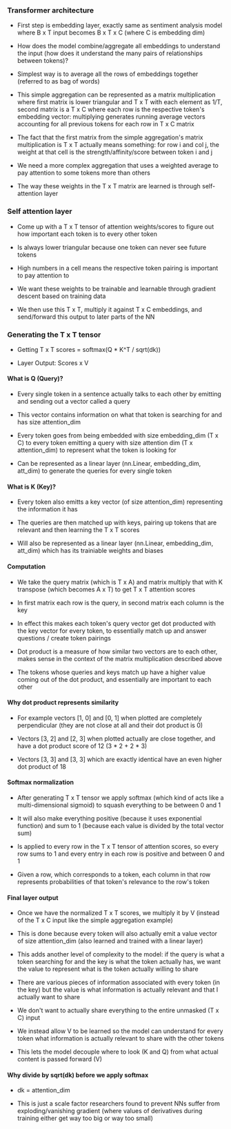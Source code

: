 ### Transformer architecture

- First step is embedding layer, exactly same as sentiment analysis model where B x T input becomes B x T x C (where C is embedding dim)

- How does the model combine/aggregate all embeddings to understand the input (how does it understand the many pairs of relationships between tokens)?

- Simplest way is to average all the rows of embeddings together (referred to as bag of words)

- This simple aggregation can be represented as a matrix multiplication where first matrix is lower triangular and T x T with each element as 1/T, second matrix is a T x C where each row is the respective token's embedding vector: multiplying generates running average vectors accounting for all previous tokens for each row in T x C matrix

- The fact that the first matrix from the simple aggregation's matrix multiplication is T x T actually means something: for row i and col j, the weight at that cell is the strength/affinity/score between token i and j

- We need a more complex aggregation that uses a weighted average to pay attention to some tokens more than others

- The way these weights in the T x T matrix are learned is through self-attention layer

### Self attention layer

- Come up with a T x T tensor of attention weights/scores to figure out how important each token is to every other token

- Is always lower triangular because one token can never see future tokens

- High numbers in a cell means the respective token pairing is important to pay attention to

- We want these weights to be trainable and learnable through gradient descent based on training data

- We then use this T x T, multiply it against T x C embeddings, and send/forward this output to later parts of the NN

### Generating the T x T tensor

- Getting T x T scores = softmax(Q * K^T / sqrt(dk))

- Layer Output: Scores x V

#### What is Q (Query)?

- Every single token in a sentence actually talks to each other by emitting and sending out a vector called a query

- This vector contains information on what that token is searching for and has size attention_dim

- Every token goes from being embedded with size embedding_dim (T x C) to every token emitting a query with size attention dim (T x attention_dim) to represent what the token is looking for

- Can be represented as a linear layer (nn.Linear, embedding_dim, att_dim) to generate the queries for every single token

#### What is K (Key)?

- Every token also emitts a key vector (of size attention_dim) representing the information it has

- The queries are then matched up with keys, pairing up tokens that are relevant and then learning the T x T scores

- Will also be represented as a linear layer (nn.Linear, embedding_dim, att_dim) which has its trainiable weights and biases

#### Computation

- We take the query matrix (which is T x A) and matrix multiply that with K transpose (which becomes A x T) to get T x T attention scores

- In first matrix each row is the query, in second matrix each column is the key

- In effect this makes each token's query vector get dot producted with the key vector for every token, to essentially match up and answer questions / create token pairings

- Dot product is a measure of how similar two vectors are to each other, makes sense in the context of the matrix multiplication described above

- The tokens whose queries and keys match up have a higher value coming out of the dot product, and essentially are important to each other

#### Why dot product represents similarity

- For example vectors [1, 0] and [0, 1] when plotted are completely perpendicular (they are not close at all and their dot product is 0)

- Vectors [3, 2] and [2, 3] when plotted actually are close together, and have a dot product score of 12 (3 * 2 + 2 * 3)

- Vectors [3, 3] and [3, 3] which are exactly identical have an even higher dot product of 18

#### Softmax normalization

- After generating T x T tensor we apply softmax (which kind of acts like a multi-dimensional sigmoid) to squash everything to be between 0 and 1

- It will also make everything positive (because it uses exponential function) and sum to 1 (because each value is divided by the total vector sum)

- Is applied to every row in the T x T tensor of attention scores, so every row sums to 1 and every entry in each row is positive and between 0 and 1

- Given a row, which corresponds to a token, each column in that row represents probabilities of that token's relevance to the row's token

#### Final layer output

- Once we have the normalized T x T scores, we multiply it by V (instead of the T x C input like the simple aggregation example)

- This is done because every token will also actually emit a value vector of size attention_dim (also learned and trained with a linear layer)

- This adds another level of complexity to the model: if the query is what a token searching for and the key is what the token actually has, we want the value to represent what is the token actually willing to share

- There are various pieces of information associated with every token (in the key) but the value is what information is actually relevant and that I actually want to share

- We don't want to actually share everything to the entire unmasked (T x C) input

- We instead allow V to be learned so the model can understand for every token what information is actually relevant to share with the other tokens

- This lets the model decouple where to look (K and Q) from what actual content is passed forward (V)

#### Why divide by sqrt(dk) before we apply softmax

- dk = attention_dim

- This is just a scale factor researchers found to prevent NNs suffer from exploding/vanishing gradient (where values of derivatives during training either get way too big or way too small)